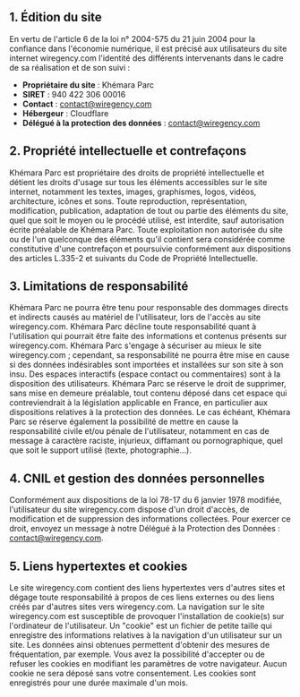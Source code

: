 ## 1. Édition du site

En vertu de l'article 6 de la loi n° 2004-575 du 21 juin 2004 pour la confiance dans l'économie numérique, il est précisé aux utilisateurs du site internet wiregency.com l'identité des différents intervenants dans le cadre de sa réalisation et de son suivi :

- **Propriétaire du site** : Khémara Parc
- **SIRET** : 940 422 306 00016
- **Contact** : contact@wiregency.com
- **Hébergeur** : Cloudflare
- **Délégué à la protection des données** : contact@wiregency.com

## 2. Propriété intellectuelle et contrefaçons

Khémara Parc est propriétaire des droits de propriété intellectuelle et détient les droits d'usage sur tous les éléments accessibles sur le site internet, notamment les textes, images, graphismes, logos, vidéos, architecture, icônes et sons. Toute reproduction, représentation, modification, publication, adaptation de tout ou partie des éléments du site, quel que soit le moyen ou le procédé utilisé, est interdite, sauf autorisation écrite préalable de Khémara Parc. Toute exploitation non autorisée du site ou de l'un quelconque des éléments qu'il contient sera considérée comme constitutive d'une contrefaçon et poursuivie conformément aux dispositions des articles L.335-2 et suivants du Code de Propriété Intellectuelle.

## 3. Limitations de responsabilité

Khémara Parc ne pourra être tenu pour responsable des dommages directs et indirects causés au matériel de l'utilisateur, lors de l'accès au site wiregency.com. Khémara Parc décline toute responsabilité quant à l'utilisation qui pourrait être faite des informations et contenus présents sur wiregency.com. Khémara Parc s'engage à sécuriser au mieux le site wiregency.com ; cependant, sa responsabilité ne pourra être mise en cause si des données indésirables sont importées et installées sur son site à son insu. Des espaces interactifs (espace contact ou commentaires) sont à la disposition des utilisateurs. Khémara Parc se réserve le droit de supprimer, sans mise en demeure préalable, tout contenu déposé dans cet espace qui contreviendrait à la législation applicable en France, en particulier aux dispositions relatives à la protection des données. Le cas échéant, Khémara Parc se réserve également la possibilité de mettre en cause la responsabilité civile et/ou pénale de l'utilisateur, notamment en cas de message à caractère raciste, injurieux, diffamant ou pornographique, quel que soit le support utilisé (texte, photographie…).

## 4. CNIL et gestion des données personnelles

Conformément aux dispositions de la loi 78-17 du 6 janvier 1978 modifiée, l'utilisateur du site wiregency.com dispose d'un droit d'accès, de modification et de suppression des informations collectées. Pour exercer ce droit, envoyez un message à notre Délégué à la Protection des Données : contact@wiregency.com.

## 5. Liens hypertextes et cookies

Le site wiregency.com contient des liens hypertextes vers d'autres sites et dégage toute responsabilité à propos de ces liens externes ou des liens créés par d'autres sites vers wiregency.com. La navigation sur le site wiregency.com est susceptible de provoquer l'installation de cookie(s) sur l'ordinateur de l'utilisateur. Un "cookie" est un fichier de petite taille qui enregistre des informations relatives à la navigation d'un utilisateur sur un site. Les données ainsi obtenues permettent d'obtenir des mesures de fréquentation, par exemple. Vous avez la possibilité d'accepter ou de refuser les cookies en modifiant les paramètres de votre navigateur. Aucun cookie ne sera déposé sans votre consentement. Les cookies sont enregistrés pour une durée maximale d'un mois.
